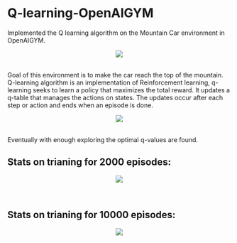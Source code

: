 # Q-learning-OpenAIGYM

Implemented the Q learning algorithm on the Mountain Car environment in OpenAIGYM.<br>
<p align="center"><img src = "https://user-images.githubusercontent.com/37273226/84359835-d6098f80-abe6-11ea-98a4-f98d93fef38f.PNG"/></p><br>
Goal of this environment is to make the car reach the top of the mountain. Q-learning algorithm is an implementation of Reinforcement learning, q-learning seeks to learn a policy that maximizes the total reward. It updates a q-table that manages the actions on states. The updates occur after each step or action and ends when an episode is done.
<br>
<p align="center"><img src = "https://user-images.githubusercontent.com/37273226/84360305-7f508580-abe7-11ea-8e40-c490139ec235.PNG"/></p><br>
Eventually with enough exploring the optimal q-values are found.

## Stats on trianing for 2000 episodes:
<p align="center"><img src = "https://user-images.githubusercontent.com/37273226/84360424-a9a24300-abe7-11ea-98c8-9d2ba63f917b.png"/></p><br>

## Stats on trianing for 10000 episodes:
<p align="center"><img src = "https://user-images.githubusercontent.com/37273226/84360497-cb032f00-abe7-11ea-8756-600acc29e7f4.png"/></p><br>
